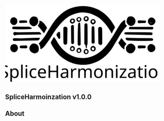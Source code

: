 # ![alt text](https://github.com/interactivereport/SpliceHarmonization/blob/main/figures/SpliceHarmonization%20LOGO.svg)
## SpliceHarmoinzation v1.0.0 
## About
